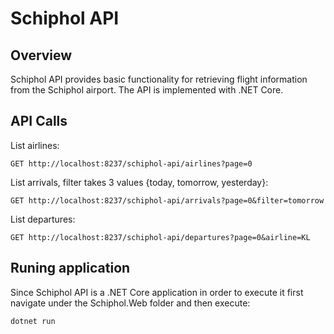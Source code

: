 # Schiphol API

## Overview
Schiphol API provides basic functionality for retrieving flight information from the Schiphol airport. The API is implemented with .NET Core.

## API Calls
List airlines:

```
GET http://localhost:8237/schiphol-api/airlines?page=0
```

List arrivals, filter takes 3 values {today, tomorrow, yesterday}:

```
GET http://localhost:8237/schiphol-api/arrivals?page=0&filter=tomorrow
```

List departures:
```
GET http://localhost:8237/schiphol-api/departures?page=0&airline=KL
```
## Runing application
Since Schiphol API is a .NET Core application in order to execute it first navigate under the Schiphol.Web folder and then execute:

```
dotnet run
```

